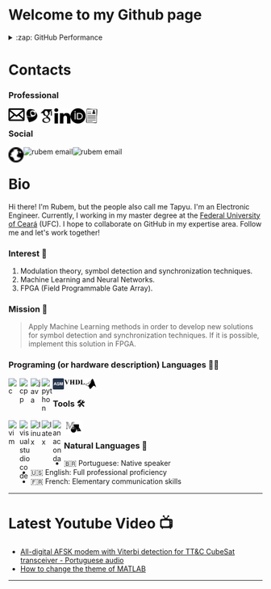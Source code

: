 <!--
**tapyu/tapyu** is a ✨ _special_ ✨ repository because its `README.md` (this file) appears on your GitHub profile.

Here are some ideas to get you started:

- 🔭 I’m currently working on ...
- 🌱 I’m currently learning ...
- 👯 I’m looking to collaborate on ...
- 🤔 I’m looking for help with ...
- 💬 Ask me about ...
- 📫 How to reach me: ...
- 😄 Pronouns: ...
- ⚡ Fun fact: ...

That is what I'm using to make the this Markdown:

- Shelds.io: https://github.com/badges/shields

-->

<h1>Welcome to my Github page</h1>

<details>
  <summary>:zap: GitHub Performance</summary>
  
  <p align='center'>
    <img src="https://img.shields.io/github/followers/tapyu?style=social"></a>
  </p>
  <img align="left" alt="codeSTACKr's GitHub Stats" src="https://github-readme-stats.codestackr.vercel.app/api?username=tapyu&show_icons=true&count_private=true&theme=tokyonight" />
  
  <br/>
  <br/>
  <br/>
  <br/>
  <br/>
  <br/>
  <br/>
  <br/>
  <br/>
  
  ### Recent GitHub Activity
  <!--START_SECTION:activity-->
1. 🗣 Commented on [#2334](https://github.com/James-Yu/LaTeX-Workshop/issues/2334) in [James-Yu/LaTeX-Workshop](https://github.com/James-Yu/LaTeX-Workshop)
2. 🗣 Commented on [#557](https://github.com/ManimCommunity/manim/issues/557) in [ManimCommunity/manim](https://github.com/ManimCommunity/manim)
3. 🗣 Commented on [#557](https://github.com/ManimCommunity/manim/issues/557) in [ManimCommunity/manim](https://github.com/ManimCommunity/manim)
4. 🗣 Commented on [#557](https://github.com/ManimCommunity/manim/issues/557) in [ManimCommunity/manim](https://github.com/ManimCommunity/manim)
5. 🗣 Commented on [#557](https://github.com/ManimCommunity/manim/issues/557) in [ManimCommunity/manim](https://github.com/ManimCommunity/manim)
<!--END_SECTION:activity-->

</details>

# Contacts

### Professional

[<img align="left" alt="rubem email" height="25" width="32px" src="https://raw.githubusercontent.com/tapyu/tapyu/master/figs/email.png" />][email]
[<img align="left" alt="rubem lattes" height="30" src="https://raw.githubusercontent.com/tapyu/tapyu/master/figs/lattes.png" />][lattes]
[<img align="left" alt="rubem scholar" height="30" src="https://raw.githubusercontent.com/tapyu/tapyu/master/figs/google%20scholar.png" />][scholar]
[<img align="left" alt="rubem linkedin" height="30" src="https://raw.githubusercontent.com/tapyu/tapyu/dc58705fdabefd1e2aacabb99db063bfa1bb9426/figs/linkedin.svg" />][linkedin]
[<img align="left" alt="rubem orcid" height="30" src="https://raw.githubusercontent.com/tapyu/tapyu/master/figs/orcid.png" />][orcid]
[<img align="left" alt="rubem cv" height="30" src="https://raw.githubusercontent.com/tapyu/tapyu/master/figs/cv.png" />][cv]
<br/>

### Social

[<img align="left" alt="rubem email" height="30" src="https://raw.githubusercontent.com/iconic/open-iconic/master/svg/globe.svg" />][pepe]
[<img align="left" alt="rubem email" height="30" src="https://cdn.jsdelivr.net/npm/simple-icons@v3/icons/youtube.svg" />][youtube]
[<img align="left" alt="rubem email" height="30" src="https://cdn.jsdelivr.net/npm/simple-icons@v3/icons/instagram.svg" />][instagram]
<br/>

# Bio
Hi there! I'm Rubem, but the people also call me Tapyu. I'm an Electronic Engineer. Currently, I working in my master degree at the [Federal University of Ceará][UFCwebsite] (UFC). I hope to collaborate on GitHub in my expertise area. Follow me and let's work together!

### Interest 🧠
1. Modulation theory, symbol detection and synchronization techniques. 
1. Machine Learning and Neural Networks.
1. FPGA (Field Programmable Gate Array).

### Mission 🦾
> Apply Machine Learning methods in order to develop new solutions for symbol detection and synchronization techniques. If it is possible, implement this solution in FPGA.

### Programing (or hardware description) Languages 👨‍💻

[<img align="left" alt="c" width="22px" src="https://cdn.jsdelivr.net/npm/simple-icons@v3/icons/c.svg" />][cweb]
[<img align="left" alt="cpp" width="22px" src="https://cdn.jsdelivr.net/npm/simple-icons@v3/icons/cplusplus.svg" />][cppweb]
[<img align="left" alt="java" width="22px" src="https://cdn.jsdelivr.net/npm/simple-icons@v3/icons/java.svg" />][javaweb]
[<img align="left" alt="python" width="22px" src="https://cdn.jsdelivr.net/npm/simple-icons@v3/icons/python.svg" />][pythonweb]
[<img align="left" alt="assembly" width="22px" src="https://raw.githubusercontent.com/tapyu/tapyu/master/figs/assembly.png" />][assemblyweb]
[<img align="left" alt="VHDL" width="42px" src="https://raw.githubusercontent.com/tapyu/tapyu/master/figs/VHDL.jfif" />][VHDLweb]
[<img align="left" alt="matlab" width="22px" src="https://raw.githubusercontent.com/tapyu/tapyu/master/figs/matlab.png" />][matlabweb]
<!-- - R -->
<!-- - UNIX Shell scripting https://raw.githubusercontent.com/github/explore/80688e429a7d4ef2fca1e82350fe8e3517d3494d/topics/terminal/terminal.png -->
<br/>

### Tools 🛠

[<img align="left" alt="vim" width="22px" src="https://cdn.jsdelivr.net/npm/simple-icons@v3/icons/vim.svg" />][vimweb]
[<img align="left" alt="visual studio code" width="22px" src="https://cdn.jsdelivr.net/npm/simple-icons@v3/icons/visualstudiocode.svg" />][vscodeweb]
[<img align="left" alt="linux" width="22px" src="https://cdn.jsdelivr.net/npm/simple-icons@v3/icons/linux.svg" />][linuxweb]
[<img align="left" alt="latex" width="22px" src="https://cdn.jsdelivr.net/npm/simple-icons@v3/icons/latex.svg" />][latexweb]
[<img align="left" alt="anaconda" width="22px" src="https://cdn.jsdelivr.net/npm/simple-icons@v3/icons/anaconda.svg" />][anacondaweb]
[<img align="left" alt="anaconda" width="38px" src="http://raw.githubusercontent.com/ManimCommunity/manim/master/logo/monochromatic/monochromatic_black.svg" />][manim-communityweb]
<br/>
### Natural Languages 👅
- :brazil: Portuguese: Native speaker
- :us: English: Full professional proficiency
- :fr: French: Elementary communication skills

----
# Latest Youtube Video 📺
<!-- YOUTUBE:START -->
- [All-digital AFSK modem with Viterbi detection for TT&C CubeSat transceiver - Portuguese audio](https://www.youtube.com/watch?v=FN3arSivyLI)
- [How to change the theme of MATLAB](https://www.youtube.com/watch?v=-ZjhzlEbLko)
<!-- YOUTUBE:END -->

<audio id="audio_play">
    <source src="https://raw.githubusercontent.com/tapyu/tapyu/master/figs/tapyu.m4a" type="audio/m4a" />
</audio>

---
<!-- [![Top Langs](https://github-readme-stats.vercel.app/api/top-langs/?username=tapyu&layout=compact)](https://github.com/anuraghazra/github-readme-stats) -->

[UFCwebsite]: http://www.ufc.br/
[email]: mailto:rubem.engenharia@gmail.com
[lattes]: http://lattes.cnpq.br/0717252455115225
[scholar]: https://scholar.google.com.br/citations?user=Kj6Gzs4AAAAJ&hl=pt-BR&oi=sra
[linkedin]: https://www.linkedin.com/in/rubem-pacelli/
[orcid]: https://orcid.org/0000-0001-5933-8565
[cv]: https://github.com/tapyu/tapyu/blob/master/cv/Latex/cv.pdf
[pepe]: https://raw.githubusercontent.com/tapyu/tapyu/master/figs/pepe.jpg
[youtube]: https://www.youtube.com/channel/UCn1nfBWKVmvPvTsAH5Agf6Q
[instagram]: https://www.instagram.com/rubempacelli/
[manim-communityweb]: https://github.com/ManimCommunity/manim
[cweb]: https://en.wikipedia.org/wiki/C_(programming_language)
[cppweb]: https://en.wikipedia.org/wiki/C%2B%2B
[javaweb]: https://en.wikipedia.org/wiki/Java_(programming_language)
[pythonweb]: https://www.python.org/
[assemblyweb]: https://en.wikipedia.org/wiki/Assembly_language
[VHDLweb]: https://en.wikipedia.org/wiki/VHDL
[matlabweb]:https://www.mathworks.com/products/matlab.html
[anacondaweb]: https://www.anaconda.com/
[latexweb]: https://www.latex-project.org/
[linuxweb]: https://www.linux.org/
[vscodeweb]: https://code.visualstudio.com/
[vimweb]: https://www.vim.org/
